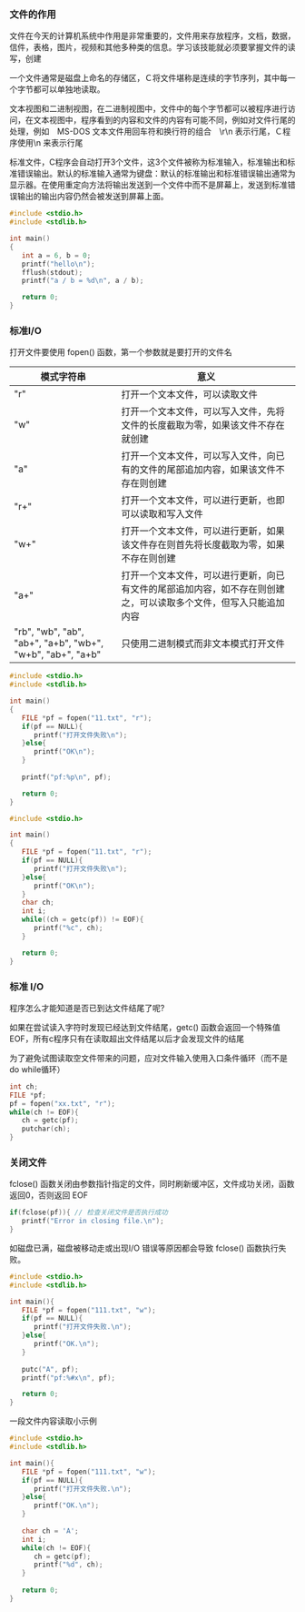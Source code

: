 
### 文件的作用

文件在今天的计算机系统中作用是非常重要的，文件用来存放程序，文档，数据，信件，表格，图片，视频和其他多种类的信息。学习该技能就必须要掌握文件的读写，创建

一个文件通常是磁盘上命名的存储区，Ｃ将文件堪称是连续的字节序列，其中每一个字节都可以单独地读取。

文本视图和二进制视图，在二进制视图中，文件中的每个字节都可以被程序进行访问，在文本视图中，程序看到的内容和文件的内容有可能不同，例如对文件行尾的处理，例如　MS-DOS 文本文件用回车符和换行符的组合　\r\n 表示行尾，Ｃ程序使用\n 来表示行尾

标准文件，C程序会自动打开3个文件，这3个文件被称为标准输入，标准输出和标准错误输出。默认的标准输入通常为键盘：默认的标准输出和标准错误输出通常为显示器。在使用重定向方法将输出发送到一个文件中而不是屏幕上，发送到标准错误输出的输出内容仍然会被发送到屏幕上面。

```c
#include <stdio.h>
#include <stdlib.h>

int main()
{
   int a = 6, b = 0;
   printf("hello\n");
   fflush(stdout);
   printf("a / b = %d\n", a / b);

   return 0;
}
```

### 标准I/O

打开文件要使用 fopen() 函数，第一个参数就是要打开的文件名

| 模式字符串 | 意义 |
|-----------|------|
| "r"       | 打开一个文本文件，可以读取文件 |
| "w"       | 打开一个文本文件，可以写入文件，先将文件的长度截取为零，如果该文件不存在就创建 |
| "a"       | 打开一个文本文件，可以写入文件，向已有的文件的尾部追加内容，如果该文件不存在则创建 |
| "r+"      | 打开一个文本文件，可以进行更新，也即可以读取和写入文件 |
| "w+"      | 打开一个文本文件，可以进行更新，如果该文件存在则首先将长度截取为零，如果不存在则创建 |
| "a+"      | 打开一个文本文件，可以进行更新，向已有文件的尾部追加内容，如不存在则创建之，可以读取多个文件，但写入只能追加内容 |
| "rb", "wb", "ab", "ab+", "a+b", "wb+", "w+b", "ab+", "a+b" | 只使用二进制模式而非文本模式打开文件 |


```c
#include <stdio.h>
#include <stdlib.h>

int main()
{
   FILE *pf = fopen("11.txt", "r");
   if(pf == NULL){
      printf("打开文件失败\n");
   }else{
      printf("OK\n");
   }
   
   printf("pf:%p\n", pf);

   return 0;
}
```

```c
#include <stdio.h>

int main()
{
   FILE *pf = fopen("11.txt", "r");
   if(pf == NULL){
      printf("打开文件失败\n");
   }else{
      printf("OK\n");
   }
   char ch;
   int i;
   while((ch = getc(pf)) != EOF){
      printf("%c", ch);
   }

   return 0;
}
```

### 标准 I/O

程序怎么才能知道是否已到达文件结尾了呢?

如果在尝试读入字符时发现已经达到文件结尾，getc() 函数会返回一个特殊值 EOF，所有c程序只有在读取超出文件结尾以后才会发现文件的结尾

为了避免试图读取空文件带来的问题，应对文件输入使用入口条件循环（而不是 do while循环）

```c
int ch;
FILE *pf;
pf = fopen("xx.txt", "r");
while(ch != EOF){
   ch = getc(pf);
   putchar(ch);
}
```

### 关闭文件

fclose() 函数关闭由参数指针指定的文件，同时刷新缓冲区，文件成功关闭，函数返回0，否则返回 EOF

```c
if(fclose(pf)){ // 检查关闭文件是否执行成功
   printf("Error in closing file.\n");
}
```

如磁盘已满，磁盘被移动走或出现I/O 错误等原因都会导致 fclose() 函数执行失败。

```c
#include <stdio.h>
#include <stdlib.h>

int main(){
   FILE *pf = fopen("111.txt", "w");
   if(pf == NULL){
      printf("打开文件失败.\n");
   }else{
      printf("OK.\n");
   }
   
   putc("A", pf);
   printf("pf:%#x\n", pf);

   return 0;
}
```

一段文件内容读取小示例

```c
#include <stdio.h>
#include <stdlib.h>

int main(){
   FILE *pf = fopen("111.txt", "w");
   if(pf == NULL){
      printf("打开文件失败.\n");
   }else{
      printf("OK.\n");
   }
   
   char ch = 'A';
   int i;
   while(ch != EOF){
      ch = getc(pf);
      printf("%d", ch);
   }
   
   return 0;
}
```
